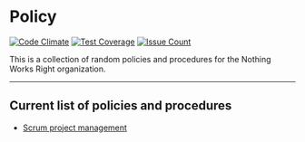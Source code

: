 # Policy  

[![Code Climate](https://codeclimate.com/github/nothingworksright/policy/badges/gpa.svg)](https://codeclimate.com/github/nothingworksright/policy)  [![Test Coverage](https://codeclimate.com/github/nothingworksright/policy/badges/coverage.svg)](https://codeclimate.com/github/nothingworksright/policy/coverage)  [![Issue Count](https://codeclimate.com/github/nothingworksright/policy/badges/issue_count.svg)](https://codeclimate.com/github/nothingworksright/policy)

This is a collection of random policies and procedures for the Nothing Works Right organization.  

---  

## Current list of policies and procedures  

- [Scrum project management](scrum.md)  
